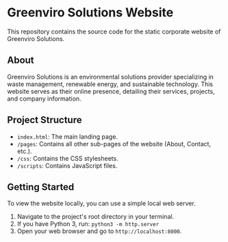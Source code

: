 # Greenviro Solutions Website

This repository contains the source code for the static corporate website of Greenviro Solutions.

## About

Greenviro Solutions is an environmental solutions provider specializing in waste management, renewable energy, and sustainable technology. This website serves as their online presence, detailing their services, projects, and company information.

## Project Structure

- `index.html`: The main landing page.
- `/pages`: Contains all other sub-pages of the website (About, Contact, etc.).
- `/css`: Contains the CSS stylesheets.
- `/scripts`: Contains JavaScript files.

## Getting Started

To view the website locally, you can use a simple local web server.

1.  Navigate to the project's root directory in your terminal.
2.  If you have Python 3, run: `python3 -m http.server`
3.  Open your web browser and go to `http://localhost:8000`.
